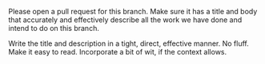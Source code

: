 Please open a pull request for this branch. Make sure it has a title and body that accurately and effectively describe all the work we have done and intend to do on this branch.

Write the title and description in a tight, direct, effective manner. No fluff. Make it easy to read. Incorporate a bit of wit, if the context allows.
